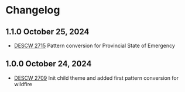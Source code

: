 # Changelog

## 1.1.0 October 25, 2024

-  [DESCW 2715](https://citz-gdx.atlassian.net/browse/DESCW-2715) Pattern conversion for Provincial State of Emergency

## 1.0.0 October 24, 2024

-  [DESCW 2709](https://citz-gdx.atlassian.net/browse/DESCW-2079) Init child theme and added first pattern conversion for wildfire

